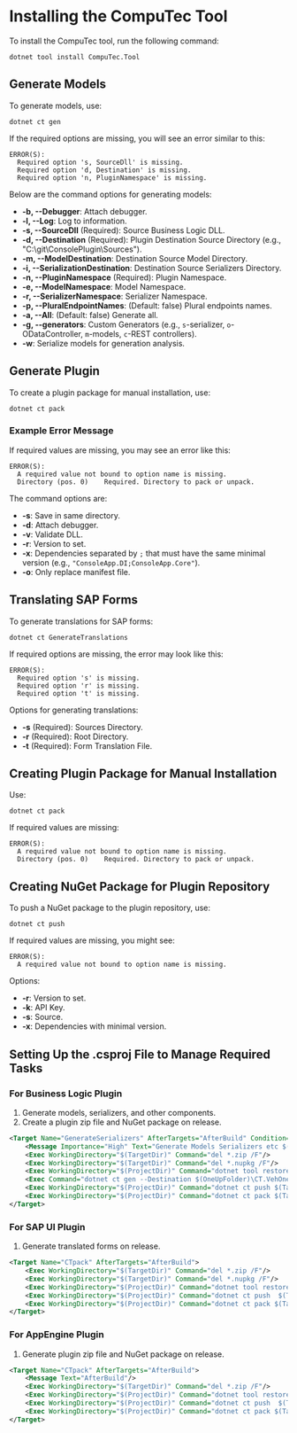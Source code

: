 
# Installing the CompuTec Tool

To install the CompuTec tool, run the following command:

```batch
dotnet tool install CompuTec.Tool  
```

## Generate Models

To generate models, use:

```batch
dotnet ct gen
```

If the required options are missing, you will see an error similar to this:

```
ERROR(S):
  Required option 's, SourceDll' is missing.
  Required option 'd, Destination' is missing.
  Required option 'n, PluginNamespace' is missing.
```

Below are the command options for generating models:

- **-b, --Debugger**: Attach debugger.
- **-l, --Log**: Log to information.
- **-s, --SourceDll** (Required): Source Business Logic DLL.
- **-d, --Destination** (Required): Plugin Destination Source Directory (e.g., "C:\git\ConsolePlugin\Sources").
- **-m, --ModelDestination**: Destination Source Model Directory.
- **-i, --SerializationDestination**: Destination Source Serializers Directory.
- **-n, --PluginNamespace** (Required): Plugin Namespace.
- **-e, --ModelNamespace**: Model Namespace.
- **-r, --SerializerNamespace**: Serializer Namespace.
- **-p, --PluralEndpointNames**: (Default: false) Plural endpoints names.
- **-a, --All**: (Default: false) Generate all.
- **-g, --generators**: Custom Generators (e.g., `s`-serializer, `o`-ODataController, `m`-models, `c`-REST controllers).
- **-w**: Serialize models for generation analysis.

## Generate Plugin

To create a plugin package for manual installation, use:

```batch
dotnet ct pack
```

### Example Error Message

If required values are missing, you may see an error like this:

```
ERROR(S):
  A required value not bound to option name is missing.
  Directory (pos. 0)    Required. Directory to pack or unpack.
```

The command options are:

- **-s**: Save in same directory.
- **-d**: Attach debugger.
- **-v**: Validate DLL.
- **-r**: Version to set.
- **-x**: Dependencies separated by `;` that must have the same minimal version (e.g., `"ConsoleApp.DI;ConsoleApp.Core"`).
- **-o**: Only replace manifest file.

## Translating SAP Forms

To generate translations for SAP forms:

```batch
dotnet ct GenerateTranslations
```

If required options are missing, the error may look like this:

```
ERROR(S):
  Required option 's' is missing.
  Required option 'r' is missing.
  Required option 't' is missing.
```

Options for generating translations:

- **-s** (Required): Sources Directory.
- **-r** (Required): Root Directory.
- **-t** (Required): Form Translation File.

## Creating Plugin Package for Manual Installation

Use:

```batch
dotnet ct pack
```

If required values are missing:

```
ERROR(S):
  A required value not bound to option name is missing.
  Directory (pos. 0)    Required. Directory to pack or unpack.
```

## Creating NuGet Package for Plugin Repository

To push a NuGet package to the plugin repository, use:

```batch
dotnet ct push
```

If required values are missing, you might see:

```
ERROR(S):
  A required value not bound to option name is missing.
```

Options:

- **-r**: Version to set.
- **-k**: API Key.
- **-s**: Source.
- **-x**: Dependencies with minimal version.

## Setting Up the .csproj File to Manage Required Tasks

### For Business Logic Plugin

1. Generate models, serializers, and other components.
2. Create a plugin zip file and NuGet package on release.

```xml
<Target Name="GenerateSerializers" AfterTargets="AfterBuild" Condition="'$(TargetFramework)' == 'net8.0'">
    <Message Importance="High" Text="Generate Models Serializers etc $(ProjectDir) "/>
    <Exec WorkingDirectory="$(TargetDir)" Command="del *.zip /F"/>
    <Exec WorkingDirectory="$(TargetDir)" Command="del *.nupkg /F"/>
    <Exec WorkingDirectory="$(ProjectDir)" Command="dotnet tool restore"/>
    <Exec Command="dotnet ct gen --Destination $(OneUpFolder)\CT.VehOne\ -l -g scmo -s $(TargetPath) -n CT.VehOne" />
    <Exec WorkingDirectory="$(ProjectDir)" Command="dotnet ct push $(TargetDir) -r $(Version) -z " Condition="'$(Configuration)'!='Debug'"/>
    <Exec WorkingDirectory="$(ProjectDir)" Command="dotnet ct pack $(TargetDir) -r $(Version)"/>
</Target>
```

### For SAP UI Plugin

1. Generate translated forms on release.

```xml
<Target Name="CTpack" AfterTargets="AfterBuild">
    <Exec WorkingDirectory="$(TargetDir)" Command="del *.zip /F"/>
    <Exec WorkingDirectory="$(TargetDir)" Command="del *.nupkg /F"/>
    <Exec WorkingDirectory="$(ProjectDir)" Command="dotnet tool restore"/>
    <Exec WorkingDirectory="$(ProjectDir)" Command="dotnet ct push  $(TargetDir) -x CT.VehOne.BL -r $(Version) -z" Condition="'$(Configuration)'!='Debug'"/>
    <Exec WorkingDirectory="$(ProjectDir)" Command="dotnet ct pack $(TargetDir) -x CT.VehOne.BL -r $(Version)"/>
</Target>
```

### For AppEngine Plugin

1. Generate plugin zip file and NuGet package on release.

```xml
<Target Name="CTpack" AfterTargets="AfterBuild">
    <Message Text="AfterBuild"/>
    <Exec WorkingDirectory="$(TargetDir)" Command="del *.zip /F"/>
    <Exec WorkingDirectory="$(ProjectDir)" Command="dotnet tool restore"/>
    <Exec WorkingDirectory="$(ProjectDir)" Command="dotnet ct push  $(TargetDir) -r $(Version)  -x CT.VehOne.BL -s $(ComputecPluginSource) -z" Condition="'$(Configuration)'!='Debug'"/>
    <Exec WorkingDirectory="$(ProjectDir)" Command="dotnet ct pack $(TargetDir) -r $(Version) -x CT.VehOne.BL"/>
</Target>
```
